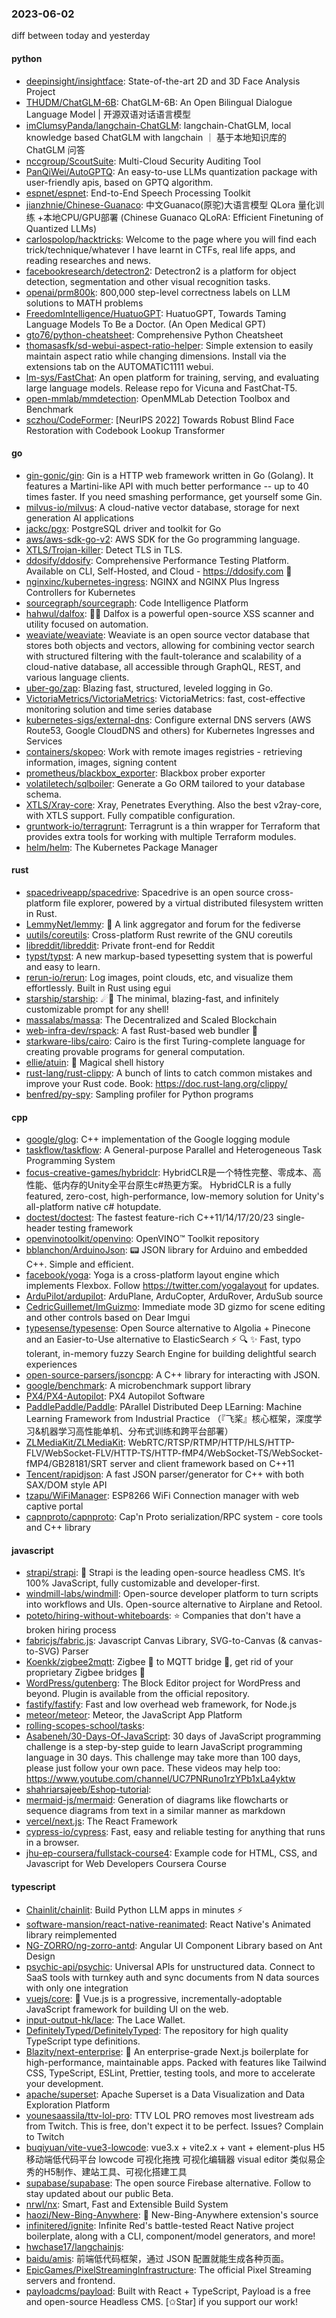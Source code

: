 ### 2023-06-02
diff between today and yesterday

#### python
* [deepinsight/insightface](https://github.com/deepinsight/insightface): State-of-the-art 2D and 3D Face Analysis Project
* [THUDM/ChatGLM-6B](https://github.com/THUDM/ChatGLM-6B): ChatGLM-6B: An Open Bilingual Dialogue Language Model | 开源双语对话语言模型
* [imClumsyPanda/langchain-ChatGLM](https://github.com/imClumsyPanda/langchain-ChatGLM): langchain-ChatGLM, local knowledge based ChatGLM with langchain ｜ 基于本地知识库的 ChatGLM 问答
* [nccgroup/ScoutSuite](https://github.com/nccgroup/ScoutSuite): Multi-Cloud Security Auditing Tool
* [PanQiWei/AutoGPTQ](https://github.com/PanQiWei/AutoGPTQ): An easy-to-use LLMs quantization package with user-friendly apis, based on GPTQ algorithm.
* [espnet/espnet](https://github.com/espnet/espnet): End-to-End Speech Processing Toolkit
* [jianzhnie/Chinese-Guanaco](https://github.com/jianzhnie/Chinese-Guanaco): 中文Guanaco(原驼)大语言模型 QLora 量化训练 +本地CPU/GPU部署 (Chinese Guanaco QLoRA: Efficient Finetuning of Quantized LLMs)
* [carlospolop/hacktricks](https://github.com/carlospolop/hacktricks): Welcome to the page where you will find each trick/technique/whatever I have learnt in CTFs, real life apps, and reading researches and news.
* [facebookresearch/detectron2](https://github.com/facebookresearch/detectron2): Detectron2 is a platform for object detection, segmentation and other visual recognition tasks.
* [openai/prm800k](https://github.com/openai/prm800k): 800,000 step-level correctness labels on LLM solutions to MATH problems
* [FreedomIntelligence/HuatuoGPT](https://github.com/FreedomIntelligence/HuatuoGPT): HuatuoGPT, Towards Taming Language Models To Be a Doctor. (An Open Medical GPT)
* [gto76/python-cheatsheet](https://github.com/gto76/python-cheatsheet): Comprehensive Python Cheatsheet
* [thomasasfk/sd-webui-aspect-ratio-helper](https://github.com/thomasasfk/sd-webui-aspect-ratio-helper): Simple extension to easily maintain aspect ratio while changing dimensions. Install via the extensions tab on the AUTOMATIC1111 webui.
* [lm-sys/FastChat](https://github.com/lm-sys/FastChat): An open platform for training, serving, and evaluating large language models. Release repo for Vicuna and FastChat-T5.
* [open-mmlab/mmdetection](https://github.com/open-mmlab/mmdetection): OpenMMLab Detection Toolbox and Benchmark
* [sczhou/CodeFormer](https://github.com/sczhou/CodeFormer): [NeurIPS 2022] Towards Robust Blind Face Restoration with Codebook Lookup Transformer

#### go
* [gin-gonic/gin](https://github.com/gin-gonic/gin): Gin is a HTTP web framework written in Go (Golang). It features a Martini-like API with much better performance -- up to 40 times faster. If you need smashing performance, get yourself some Gin.
* [milvus-io/milvus](https://github.com/milvus-io/milvus): A cloud-native vector database, storage for next generation AI applications
* [jackc/pgx](https://github.com/jackc/pgx): PostgreSQL driver and toolkit for Go
* [aws/aws-sdk-go-v2](https://github.com/aws/aws-sdk-go-v2): AWS SDK for the Go programming language.
* [XTLS/Trojan-killer](https://github.com/XTLS/Trojan-killer): Detect TLS in TLS.
* [ddosify/ddosify](https://github.com/ddosify/ddosify): Comprehensive Performance Testing Platform. Available on CLI, Self-Hosted, and Cloud - https://ddosify.com 🚀
* [nginxinc/kubernetes-ingress](https://github.com/nginxinc/kubernetes-ingress): NGINX and NGINX Plus Ingress Controllers for Kubernetes
* [sourcegraph/sourcegraph](https://github.com/sourcegraph/sourcegraph): Code Intelligence Platform
* [hahwul/dalfox](https://github.com/hahwul/dalfox): 🌙🦊 Dalfox is a powerful open-source XSS scanner and utility focused on automation.
* [weaviate/weaviate](https://github.com/weaviate/weaviate): Weaviate is an open source vector database that stores both objects and vectors, allowing for combining vector search with structured filtering with the fault-tolerance and scalability of a cloud-native database, all accessible through GraphQL, REST, and various language clients.
* [uber-go/zap](https://github.com/uber-go/zap): Blazing fast, structured, leveled logging in Go.
* [VictoriaMetrics/VictoriaMetrics](https://github.com/VictoriaMetrics/VictoriaMetrics): VictoriaMetrics: fast, cost-effective monitoring solution and time series database
* [kubernetes-sigs/external-dns](https://github.com/kubernetes-sigs/external-dns): Configure external DNS servers (AWS Route53, Google CloudDNS and others) for Kubernetes Ingresses and Services
* [containers/skopeo](https://github.com/containers/skopeo): Work with remote images registries - retrieving information, images, signing content
* [prometheus/blackbox_exporter](https://github.com/prometheus/blackbox_exporter): Blackbox prober exporter
* [volatiletech/sqlboiler](https://github.com/volatiletech/sqlboiler): Generate a Go ORM tailored to your database schema.
* [XTLS/Xray-core](https://github.com/XTLS/Xray-core): Xray, Penetrates Everything. Also the best v2ray-core, with XTLS support. Fully compatible configuration.
* [gruntwork-io/terragrunt](https://github.com/gruntwork-io/terragrunt): Terragrunt is a thin wrapper for Terraform that provides extra tools for working with multiple Terraform modules.
* [helm/helm](https://github.com/helm/helm): The Kubernetes Package Manager

#### rust
* [spacedriveapp/spacedrive](https://github.com/spacedriveapp/spacedrive): Spacedrive is an open source cross-platform file explorer, powered by a virtual distributed filesystem written in Rust.
* [LemmyNet/lemmy](https://github.com/LemmyNet/lemmy): 🐀 A link aggregator and forum for the fediverse
* [uutils/coreutils](https://github.com/uutils/coreutils): Cross-platform Rust rewrite of the GNU coreutils
* [libreddit/libreddit](https://github.com/libreddit/libreddit): Private front-end for Reddit
* [typst/typst](https://github.com/typst/typst): A new markup-based typesetting system that is powerful and easy to learn.
* [rerun-io/rerun](https://github.com/rerun-io/rerun): Log images, point clouds, etc, and visualize them effortlessly. Built in Rust using egui
* [starship/starship](https://github.com/starship/starship): ☄🌌️ The minimal, blazing-fast, and infinitely customizable prompt for any shell!
* [massalabs/massa](https://github.com/massalabs/massa): The Decentralized and Scaled Blockchain
* [web-infra-dev/rspack](https://github.com/web-infra-dev/rspack): A fast Rust-based web bundler 🦀️
* [starkware-libs/cairo](https://github.com/starkware-libs/cairo): Cairo is the first Turing-complete language for creating provable programs for general computation.
* [ellie/atuin](https://github.com/ellie/atuin): 🐢 Magical shell history
* [rust-lang/rust-clippy](https://github.com/rust-lang/rust-clippy): A bunch of lints to catch common mistakes and improve your Rust code. Book: https://doc.rust-lang.org/clippy/
* [benfred/py-spy](https://github.com/benfred/py-spy): Sampling profiler for Python programs

#### cpp
* [google/glog](https://github.com/google/glog): C++ implementation of the Google logging module
* [taskflow/taskflow](https://github.com/taskflow/taskflow): A General-purpose Parallel and Heterogeneous Task Programming System
* [focus-creative-games/hybridclr](https://github.com/focus-creative-games/hybridclr): HybridCLR是一个特性完整、零成本、高性能、低内存的Unity全平台原生c#热更方案。 HybridCLR is a fully featured, zero-cost, high-performance, low-memory solution for Unity's all-platform native c# hotupdate.
* [doctest/doctest](https://github.com/doctest/doctest): The fastest feature-rich C++11/14/17/20/23 single-header testing framework
* [openvinotoolkit/openvino](https://github.com/openvinotoolkit/openvino): OpenVINO™ Toolkit repository
* [bblanchon/ArduinoJson](https://github.com/bblanchon/ArduinoJson): 📟 JSON library for Arduino and embedded C++. Simple and efficient.
* [facebook/yoga](https://github.com/facebook/yoga): Yoga is a cross-platform layout engine which implements Flexbox. Follow https://twitter.com/yogalayout for updates.
* [ArduPilot/ardupilot](https://github.com/ArduPilot/ardupilot): ArduPlane, ArduCopter, ArduRover, ArduSub source
* [CedricGuillemet/ImGuizmo](https://github.com/CedricGuillemet/ImGuizmo): Immediate mode 3D gizmo for scene editing and other controls based on Dear Imgui
* [typesense/typesense](https://github.com/typesense/typesense): Open Source alternative to Algolia + Pinecone and an Easier-to-Use alternative to ElasticSearch ⚡ 🔍 ✨ Fast, typo tolerant, in-memory fuzzy Search Engine for building delightful search experiences
* [open-source-parsers/jsoncpp](https://github.com/open-source-parsers/jsoncpp): A C++ library for interacting with JSON.
* [google/benchmark](https://github.com/google/benchmark): A microbenchmark support library
* [PX4/PX4-Autopilot](https://github.com/PX4/PX4-Autopilot): PX4 Autopilot Software
* [PaddlePaddle/Paddle](https://github.com/PaddlePaddle/Paddle): PArallel Distributed Deep LEarning: Machine Learning Framework from Industrial Practice （『飞桨』核心框架，深度学习&机器学习高性能单机、分布式训练和跨平台部署）
* [ZLMediaKit/ZLMediaKit](https://github.com/ZLMediaKit/ZLMediaKit): WebRTC/RTSP/RTMP/HTTP/HLS/HTTP-FLV/WebSocket-FLV/HTTP-TS/HTTP-fMP4/WebSocket-TS/WebSocket-fMP4/GB28181/SRT server and client framework based on C++11
* [Tencent/rapidjson](https://github.com/Tencent/rapidjson): A fast JSON parser/generator for C++ with both SAX/DOM style API
* [tzapu/WiFiManager](https://github.com/tzapu/WiFiManager): ESP8266 WiFi Connection manager with web captive portal
* [capnproto/capnproto](https://github.com/capnproto/capnproto): Cap'n Proto serialization/RPC system - core tools and C++ library

#### javascript
* [strapi/strapi](https://github.com/strapi/strapi): 🚀 Strapi is the leading open-source headless CMS. It’s 100% JavaScript, fully customizable and developer-first.
* [windmill-labs/windmill](https://github.com/windmill-labs/windmill): Open-source developer platform to turn scripts into workflows and UIs. Open-source alternative to Airplane and Retool.
* [poteto/hiring-without-whiteboards](https://github.com/poteto/hiring-without-whiteboards): ⭐️ Companies that don't have a broken hiring process
* [fabricjs/fabric.js](https://github.com/fabricjs/fabric.js): Javascript Canvas Library, SVG-to-Canvas (& canvas-to-SVG) Parser
* [Koenkk/zigbee2mqtt](https://github.com/Koenkk/zigbee2mqtt): Zigbee 🐝 to MQTT bridge 🌉, get rid of your proprietary Zigbee bridges 🔨
* [WordPress/gutenberg](https://github.com/WordPress/gutenberg): The Block Editor project for WordPress and beyond. Plugin is available from the official repository.
* [fastify/fastify](https://github.com/fastify/fastify): Fast and low overhead web framework, for Node.js
* [meteor/meteor](https://github.com/meteor/meteor): Meteor, the JavaScript App Platform
* [rolling-scopes-school/tasks](https://github.com/rolling-scopes-school/tasks): 
* [Asabeneh/30-Days-Of-JavaScript](https://github.com/Asabeneh/30-Days-Of-JavaScript): 30 days of JavaScript programming challenge is a step-by-step guide to learn JavaScript programming language in 30 days. This challenge may take more than 100 days, please just follow your own pace. These videos may help too: https://www.youtube.com/channel/UC7PNRuno1rzYPb1xLa4yktw
* [shahriarsajeeb/Eshop-tutorial](https://github.com/shahriarsajeeb/Eshop-tutorial): 
* [mermaid-js/mermaid](https://github.com/mermaid-js/mermaid): Generation of diagrams like flowcharts or sequence diagrams from text in a similar manner as markdown
* [vercel/next.js](https://github.com/vercel/next.js): The React Framework
* [cypress-io/cypress](https://github.com/cypress-io/cypress): Fast, easy and reliable testing for anything that runs in a browser.
* [jhu-ep-coursera/fullstack-course4](https://github.com/jhu-ep-coursera/fullstack-course4): Example code for HTML, CSS, and Javascript for Web Developers Coursera Course

#### typescript
* [Chainlit/chainlit](https://github.com/Chainlit/chainlit): Build Python LLM apps in minutes ⚡️
* [software-mansion/react-native-reanimated](https://github.com/software-mansion/react-native-reanimated): React Native's Animated library reimplemented
* [NG-ZORRO/ng-zorro-antd](https://github.com/NG-ZORRO/ng-zorro-antd): Angular UI Component Library based on Ant Design
* [psychic-api/psychic](https://github.com/psychic-api/psychic): Universal APIs for unstructured data. Connect to SaaS tools with turnkey auth and sync documents from N data sources with only one integration
* [vuejs/core](https://github.com/vuejs/core): 🖖 Vue.js is a progressive, incrementally-adoptable JavaScript framework for building UI on the web.
* [input-output-hk/lace](https://github.com/input-output-hk/lace): The Lace Wallet.
* [DefinitelyTyped/DefinitelyTyped](https://github.com/DefinitelyTyped/DefinitelyTyped): The repository for high quality TypeScript type definitions.
* [Blazity/next-enterprise](https://github.com/Blazity/next-enterprise): 💼 An enterprise-grade Next.js boilerplate for high-performance, maintainable apps. Packed with features like Tailwind CSS, TypeScript, ESLint, Prettier, testing tools, and more to accelerate your development.
* [apache/superset](https://github.com/apache/superset): Apache Superset is a Data Visualization and Data Exploration Platform
* [younesaassila/ttv-lol-pro](https://github.com/younesaassila/ttv-lol-pro): TTV LOL PRO removes most livestream ads from Twitch. This is free, don't expect it to be perfect. Issues? Complain to Twitch
* [buqiyuan/vite-vue3-lowcode](https://github.com/buqiyuan/vite-vue3-lowcode): vue3.x + vite2.x + vant + element-plus H5移动端低代码平台 lowcode 可视化拖拽 可视化编辑器 visual editor 类似易企秀的H5制作、建站工具、可视化搭建工具
* [supabase/supabase](https://github.com/supabase/supabase): The open source Firebase alternative. Follow to stay updated about our public Beta.
* [nrwl/nx](https://github.com/nrwl/nx): Smart, Fast and Extensible Build System
* [haozi/New-Bing-Anywhere](https://github.com/haozi/New-Bing-Anywhere): 💬 New-Bing-Anywhere extension's source
* [infinitered/ignite](https://github.com/infinitered/ignite): Infinite Red's battle-tested React Native project boilerplate, along with a CLI, component/model generators, and more!
* [hwchase17/langchainjs](https://github.com/hwchase17/langchainjs): 
* [baidu/amis](https://github.com/baidu/amis): 前端低代码框架，通过 JSON 配置就能生成各种页面。
* [EpicGames/PixelStreamingInfrastructure](https://github.com/EpicGames/PixelStreamingInfrastructure): The official Pixel Streaming servers and frontend.
* [payloadcms/payload](https://github.com/payloadcms/payload): Built with React + TypeScript, Payload is a free and open-source Headless CMS. [✩Star] if you support our work!
